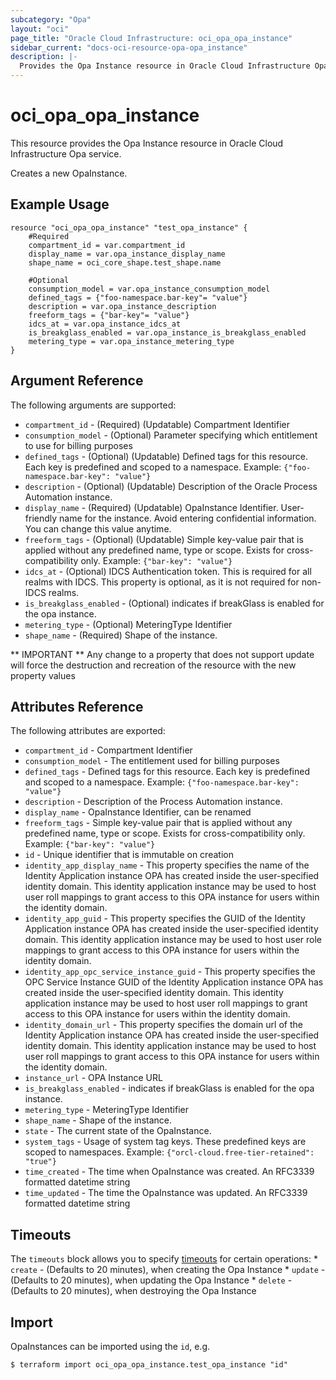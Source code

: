 ```yaml
---
subcategory: "Opa"
layout: "oci"
page_title: "Oracle Cloud Infrastructure: oci_opa_opa_instance"
sidebar_current: "docs-oci-resource-opa-opa_instance"
description: |-
  Provides the Opa Instance resource in Oracle Cloud Infrastructure Opa service
---
```


# oci_opa_opa_instance
This resource provides the Opa Instance resource in Oracle Cloud Infrastructure Opa service.

Creates a new OpaInstance.


## Example Usage

```hcl
resource "oci_opa_opa_instance" "test_opa_instance" {
	#Required
	compartment_id = var.compartment_id
	display_name = var.opa_instance_display_name
	shape_name = oci_core_shape.test_shape.name

	#Optional
	consumption_model = var.opa_instance_consumption_model
	defined_tags = {"foo-namespace.bar-key"= "value"}
	description = var.opa_instance_description
	freeform_tags = {"bar-key"= "value"}
	idcs_at = var.opa_instance_idcs_at
	is_breakglass_enabled = var.opa_instance_is_breakglass_enabled
	metering_type = var.opa_instance_metering_type
}
```

## Argument Reference

The following arguments are supported:

* `compartment_id` - (Required) (Updatable) Compartment Identifier
* `consumption_model` - (Optional) Parameter specifying which entitlement to use for billing purposes
* `defined_tags` - (Optional) (Updatable) Defined tags for this resource. Each key is predefined and scoped to a namespace. Example: `{"foo-namespace.bar-key": "value"}` 
* `description` - (Optional) (Updatable) Description of the Oracle Process Automation instance.
* `display_name` - (Required) (Updatable) OpaInstance Identifier. User-friendly name for the instance. Avoid entering confidential information. You can change this value anytime.
* `freeform_tags` - (Optional) (Updatable) Simple key-value pair that is applied without any predefined name, type or scope. Exists for cross-compatibility only. Example: `{"bar-key": "value"}` 
* `idcs_at` - (Optional) IDCS Authentication token. This is required for all realms with IDCS. This property is optional, as it is not required for non-IDCS realms.
* `is_breakglass_enabled` - (Optional) indicates if breakGlass is enabled for the opa instance.
* `metering_type` - (Optional) MeteringType Identifier
* `shape_name` - (Required) Shape of the instance.


** IMPORTANT **
Any change to a property that does not support update will force the destruction and recreation of the resource with the new property values

## Attributes Reference

The following attributes are exported:

* `compartment_id` - Compartment Identifier
* `consumption_model` - The entitlement used for billing purposes
* `defined_tags` - Defined tags for this resource. Each key is predefined and scoped to a namespace. Example: `{"foo-namespace.bar-key": "value"}` 
* `description` - Description of the Process Automation instance.
* `display_name` - OpaInstance Identifier, can be renamed
* `freeform_tags` - Simple key-value pair that is applied without any predefined name, type or scope. Exists for cross-compatibility only. Example: `{"bar-key": "value"}` 
* `id` - Unique identifier that is immutable on creation
* `identity_app_display_name` - This property specifies the name of the Identity Application instance OPA has created inside the user-specified identity domain. This identity application instance may be used to host user roll mappings to grant access to this OPA instance for users within the identity domain.
* `identity_app_guid` - This property specifies the GUID of the Identity Application instance OPA has created inside the user-specified identity domain. This identity application instance may be used to host user role mappings to grant access to this OPA instance for users within the identity domain.
* `identity_app_opc_service_instance_guid` - This property specifies the OPC Service Instance GUID of the Identity Application instance OPA has created inside the user-specified identity domain. This identity application instance may be used to host user roll mappings to grant access to this OPA instance for users within the identity domain.
* `identity_domain_url` - This property specifies the domain url of the Identity Application instance OPA has created inside the user-specified identity domain. This identity application instance may be used to host user roll mappings to grant access to this OPA instance for users within the identity domain.
* `instance_url` - OPA Instance URL
* `is_breakglass_enabled` - indicates if breakGlass is enabled for the opa instance.
* `metering_type` - MeteringType Identifier
* `shape_name` - Shape of the instance.
* `state` - The current state of the OpaInstance.
* `system_tags` - Usage of system tag keys. These predefined keys are scoped to namespaces. Example: `{"orcl-cloud.free-tier-retained": "true"}` 
* `time_created` - The time when OpaInstance was created. An RFC3339 formatted datetime string
* `time_updated` - The time the OpaInstance was updated. An RFC3339 formatted datetime string

## Timeouts

The `timeouts` block allows you to specify [timeouts](https://registry.terraform.io/providers/oracle/oci/latest/docs/guides/changing_timeouts) for certain operations:
	* `create` - (Defaults to 20 minutes), when creating the Opa Instance
	* `update` - (Defaults to 20 minutes), when updating the Opa Instance
	* `delete` - (Defaults to 20 minutes), when destroying the Opa Instance


## Import

OpaInstances can be imported using the `id`, e.g.

```
$ terraform import oci_opa_opa_instance.test_opa_instance "id"
```


